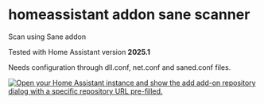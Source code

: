 # homeassistant addon sane scanner

Scan using Sane addon 

Tested with Home Assistant version **2025.1**

Needs configuration through dll.conf, net.conf and saned.conf files.

[![Open your Home Assistant instance and show the add add-on repository dialog with a specific repository URL pre-filled.](https://my.home-assistant.io/badges/supervisor_add_addon_repository.svg)](https://my.home-assistant.io/redirect/supervisor_add_addon_repository/?repository_url=https%3A%2F%2Fgithub.com%2Fzajac-grzegorz%2Fhomeassistant-addon-sane)
